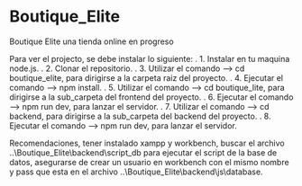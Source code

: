 # Boutique_Elite
Boutique Elite una tienda online en progreso

Para ver el projecto, se debe instalar lo siguiente:
. 1. Instalar en tu maquina node.js.
. 2. Clonar el repositorio.
. 3. Utilizar el comando --> cd boutique_elite, para dirigirse a la carpeta raiz del proyecto.
. 4. Ejecutar el comando --> npm install.
. 5. Utilizar el comando --> cd boutique_lite, para dirigirse a la sub_carpeta del frontend del proyecto.
. 6. Ejecutar el comando --> npm run dev, para lanzar el servidor.
. 7. Utilizar el comando --> cd backend, para dirigirse a la sub_carpeta del backend del proyecto.
. 8. Ejecutar el comando --> npm run dev, para lanzar el servidor.

Recomendaciones, tener instalado xampp y workbench, buscar el archivo ..\Boutique_Elite\backend\script_db 
para ejecutar el script de la base de datos, asegurarse de crear un usuario en workbench 
con el mismo nombre y pass que esta en el archivo ..\Boutique_Elite\backend\js\database.
